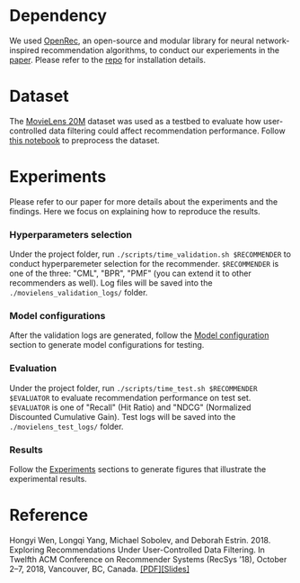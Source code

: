 # Dependency
We used [OpenRec](http://openrec.ai/), an open-source and modular library for neural network-inspired recommendation algorithms, to conduct our experiements in the [paper](https://github.com/whongyi/datafilter-recsys/blob/master/docs/paper.pdf). Please refer to the [repo](https://github.com/ylongqi/openrec) for installation details.

# Dataset 
The [MovieLens 20M](http://files.grouplens.org/datasets/movielens/ml-20m-README.html) dataset was used as a testbed to evaluate how user-controlled data filtering could affect recommendation performance. Follow [this notebook](/notebook/movielens_dataset_parse.ipynb) to preprocess the dataset.

# Experiments
Please refer to our paper for more details about the experiments and the findings. Here we focus on explaining how to reproduce the results.

### Hyperparameters selection
Under the project folder, run `./scripts/time_validation.sh $RECOMMENDER` to conduct hyperparemeter selection for the recommender.  `$RECOMMENDER` is one of the three: "CML", "BPR", "PMF" (you can extend it to other recommenders as well). Log files will be saved into the `./movielens_validation_logs/` folder.

### Model configurations
After the validation logs are generated, follow the [Model configuration](/notebook/movielens_experiments.ipynb#Model-configuration) section to generate model configurations for testing.

### Evaluation
Under the project folder, run `./scripts/time_test.sh $RECOMMENDER $EVALUATOR` to evaluate recommendation performance on test set. `$EVALUATOR` is one of "Recall" (Hit Ratio) and "NDCG" (Normalized Discounted Cumulative Gain). Test logs will be saved into the `./movielens_test_logs/` folder.

### Results
Follow the [Experiments](/notebook/movielens_experiments.ipynb#Experiments) sections to generate figures that illustrate the experimental results.

# Reference
Hongyi Wen, Longqi Yang, Michael Sobolev, and Deborah Estrin. 2018. Exploring Recommendations Under User-Controlled Data Filtering. In Twelfth ACM Conference on Recommender Systems (RecSys ’18), October 2–7, 2018, Vancouver, BC, Canada. [[PDF]](https://github.com/whongyi/datafilter-recsys/blob/master/docs/paper.pdf)[[Slides]](https://github.com/whongyi/datafilter-recsys/blob/master/docs/slides.pdf)

